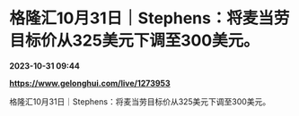 # 格隆汇10月31日｜Stephens：将麦当劳目标价从325美元下调至300美元。

**2023-10-31 09:44**

**https://www.gelonghui.com/live/1273953**

格隆汇10月31日｜Stephens：将麦当劳目标价从325美元下调至300美元。